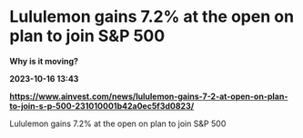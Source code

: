 # Lululemon gains 7.2% at the open on plan to join S&P 500
**Why is it moving?**

**2023-10-16 13:43**

**https://www.ainvest.com/news/lululemon-gains-7-2-at-open-on-plan-to-join-s-p-500-231010001b42a0ec5f3d0823/**

Lululemon gains 7.2% at the open on plan to join S&P 500